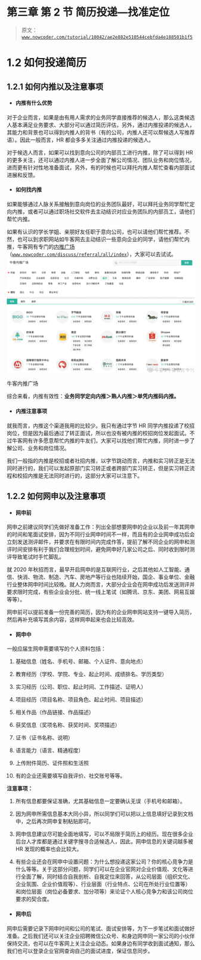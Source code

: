 # 第三章 第 2 节 简历投递—找准定位

> 原文：[`www.nowcoder.com/tutorial/10042/ae2e882e510544cebfda4e188501b1f5`](https://www.nowcoder.com/tutorial/10042/ae2e882e510544cebfda4e188501b1f5)

# 1.2 如何投递简历

## 1.2.1 如何内推以及注意事项

*   #### 内推有什么优势

对于企业而言，如果是由有用人需求的业务同学直接推荐的候选人，那么这类候选人基本满足业务要求、大部分可以通过简历评估，另外，通过内推投递的候选人，其能力和背景也可以得到内推人的背书（有的公司，内推人还可以帮候选人写推荐语）。因此一般而言，HR 都会多多关注通过内推投递的候选人。

对于候选人而言，如果可以找到意向公司的内部员工进行内推，除了可以得到 HR 的更多关注，还可以通过内推人进一步全面了解公司情况、团队业务和岗位情况，进而更有针对性地准备面试，另外，有的时候也可以拜托内推人帮忙查看内部面试进展和反馈。

*   #### 如何找内推

如果能够通过人脉关系接触到意向岗位的业务团队最好，可以拜托业务同学帮忙定向内推，或者可以通过职场社交软件去主动结识对应业务团队的内部员工，请他们帮忙内推。

如果有认识的学长学姐、亲朋好友任职于意向公司，也可以请他们帮忙推荐。不然，也可以到求职网站如牛客网去主动结识一些意向企业的同学，请他们帮忙内推，牛客网有专门的[内推广场](https://www.nowcoder.com/discuss/referral/all/index)（[`www.nowcoder.com/discuss/referral/all/index`](https://www.nowcoder.com/discuss/referral/all/index)），大家可以去试试。![](img/6dd34c2dc477db32e9f894aba5755166.png)

牛客内推广场

综合来看，内推有效性：**业务同学定向内推＞熟人内推＞单凭内推码内推。**

*   #### 内推注意事项

就我而言，内推这个渠道我用的比较少。我只有通过字节 HR 同学内推投递了校招岗位，但是因为最后通过了转正面试，所以也没有被内推的校招岗位发起面试。不过牛客网有许多愿意帮忙内推的牛友们，大家可以找他们帮忙内推，同时进一步了解公司、业务和岗位情况。

我们一般指的内推是校招或者社招内推，以字节跳动而言，内推和实习转正是无法同时进行的，我们可以发起原部门实习转正或者跨部门实习转正，但是实习转正流程和校招内推是无法同时进行的，这部分大家可以注意下。

## 1.2.2 如何网申以及注意事项

*   #### 网申前

网申之前建议同学们先做好准备工作：列出全部想要网申的企业以及前一年其网申的时间和笔面试安排，因为不同行业网申时间不一样，而且有的企业网申成功后会立刻发送测评邮件，并要求在有限时间内完成作答，提前了解不同企业的网申和测评时间安排有利于我们合理规划时间，避免网申好几家公司之后、同时收到限时测评导致笔试时手忙脚乱。

就 2020 年秋招而言，最早开启网申的是互联网行业，之后其他如人工智能、通信、快消、物流、制造、汽车、房地产等行业也陆续开始，国企、事业单位、金融行业整体网申时间比较晚。就人力岗而言，大部分企业会在网申成功后发送测评并要求限时完成，有些企业会分批、统一线上笔试（如腾讯、京东、美团、网易互娱等等）。

网申前可以提前准备一份完善的简历，因为有的企业网申网站支持一键导入简历，然后再补充填写其余内容，这样网申起来也会比较高效。

*   #### 网申中

一般应届生网申需要填写的个人资料包括：

1.  基础信息（姓名、手机号、邮箱、个人证件、意向地点）

2.  教育经历（学校、学院、专业、起止时间、成绩排名、学历类型）

3.  实习经历（公司、职位、起止时间、工作描述、证明人）

4.  项目经历（项目名称、项目角色、起止时间、项目描述）

5.  相关作品（作品链接、作品描述）

6.  获奖信息（奖项名称、获奖时间、奖项描述）

7.  证书（证书名称、说明）

8.  语言能力（语言、精通程度）

9.  上传附件简历、证件照和生活照

10.  有的企业还需要填写自我评价、社交账号等等。

**注意事项：**

1.  所有信息都要保证准确，尤其基础信息一定要确认无误（手机号和邮箱）。

2.  因为网申所需信息基本大同小异，所以同学们可以把以上信息填好记录到文档中，之后再次网申复制粘贴即可。

3.  网申信息建议尽可能全面地填写，可以不局限于简历上的经历。现在很多企业后台人才库都是通过关键字搜寻合适候选人，因此，网申信息的关键词越多被 HR 发现的概率也会比较大。

4.  有些企业还会在网申中设置问题：为什么想投递这家公司？你的核心竞争力是什么等等。关于这部分问题，同学们可以在企业官网对企业价值观、文化等进行全面了解，同时结合自我剖析、自我定位来回答，从公司层面（组织文化、企业氛围、企业价值观等）、行业层面（行业特点、公司在所处行业位置等）和岗位层面（岗位必备要求、加分项等）来论证个人核心竞争力和该公司岗位要求的契合度。

*   #### 网申后

网申后需要记录下网申时间和公司的笔试、面试安排等，为下一步笔试和面试做好准备。之后我们还可以关注企业招聘微信公众号、和身边网申同一家公司的小伙伴保持交流，也可以在牛客网上关注企业动态。如果身边有同学收到面试通知，那么我们也可以登录企业官网查询自己的面试进度，保证信息同步。